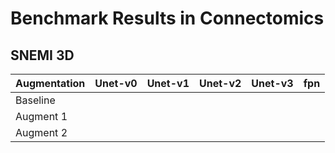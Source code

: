 # Benchmark Results in Connectomics

## SNEMI 3D

| Augmentation  | Unet-v0   | Unet-v1   | Unet-v2   | Unet-v3   | fpn       |
| ------------- | --------- | --------- | --------- | --------- | --------- |
| Baseline      |           |           |           |           |           |
| Augment 1     |           |           |           |           |           |
| Augment 2     |           |           |           |           |           |